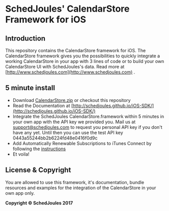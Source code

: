 # SchedJoules' CalendarStore Framework for iOS

## Introduction
This repository contains the CalendarStore framework for iOS. The CalendarStore framework gives you the possibilities to quickly integrate a working CalendarStore in your app with 3 lines of code or to build your own CalendarStore UI with SchedJoules's data. Read more at [http://www.schedjoules.com](http://www.schedjoules.com) . 

## 5 minute install
 - Download [CalendarStore.zip](https://github.com/schedjoules/iOS-SDK/blob/master/CalendarStore.zip) or checkout this repository
 - Read the Documentation at [http://schedjoules.github.io/iOS-SDK/](http://schedjoules.github.io/iOS-SDK/)
 - Integrate the SchedJoules CalendarStore.framework within 5 minutes in your own app with the API key we provided you. Mail us at support@schedjoules.com to request you personal API key if you don't have any yet. Until then you can use the test API key 0443a55244bb2b6224fd48e0416f0d9c
 - Add Automatically Renewable Subscriptions to iTunes Connect by following the [instructions](https://github.com/schedjoules/iOS-SDK/blob/master/connect.md)
 - Et voila!

## License & Copyright
You are allowed to use this framework, it's documentation, bundle resources and examples for the integration of the CalendarStore in your own app only.

**Copyright © SchedJoules 2017**
